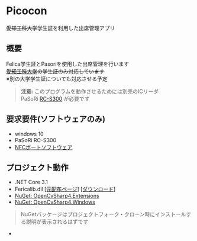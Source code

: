 # Picocon
~~愛知工科大学~~学生証を利用した出席管理アプリ

## 概要
Felica学生証とPasoriを使用した出席管理を行います<br>
~~[愛知工科大学](https://www.aut.ac.jp/)の学生証のみ対応しています~~<br>
※別の大学学生証についても対応させる予定

>**注意:**
>このプログラムを動作させるためには別売のICリーダ<br>
>PaSoRi [RC-S300](https://www.sony.co.jp/Products/felica/consumer/) が必要です

## 要求要件(ソフトウェアのみ)
- windows 10
- PaSoRi RC-S300
- [NFCポートソフトウェア](https://www.sony.co.jp/Products/felica/consumer/support/download/nfcportsoftware.html?j-short=fsc_dl)

## プロジェクト動作
- .NET Core 3.1
- Fericalib.dll [[元配布ページ]](http://felicalib.tmurakam.org/)
[[ダウンロード]](https://github.com/hohjukgi/Test/files/9956930/felicalib-0.4.2.zip)
- [NuGet: OpenCvSharp4.Extensions](https://www.nuget.org/packages/OpenCvSharp4.Extensions/4.6.0.20220608?_src=template)
- [NuGet: OpenCvSharp4.Windows](https://www.nuget.org/packages/OpenCvSharp4.Windows/4.6.0.20220608?_src=template)
> NuGetパッケージはプロジェクトフォーク・クローン時にインストールする説明が表示されるはずです
- 
